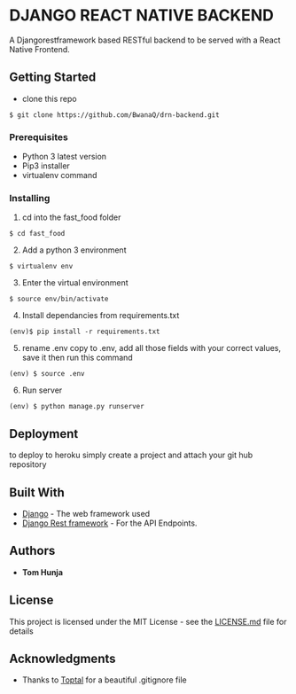 # DJANGO REACT NATIVE BACKEND

A Djangorestframework based RESTful backend to be served with a React Native Frontend.

## Getting Started

- clone this repo

```
$ git clone https://github.com/BwanaQ/drn-backend.git
```

### Prerequisites

- Python 3 latest version
- Pip3 installer
- virtualenv command

### Installing

1. cd into the fast_food folder

```
$ cd fast_food
```

2. Add a python 3 environment

```
$ virtualenv env
```

3. Enter the virtual environment

```
$ source env/bin/activate
```

4. Install dependancies from requirements.txt

```
(env)$ pip install -r requirements.txt
```

5. rename .env copy to .env, add all those fields with your correct values, save it then run this command

```
(env) $ source .env
```

6. Run server

```
(env) $ python manage.py runserver
```

## Deployment

to deploy to heroku simply create a project and attach your git hub repository

## Built With

- [Django](https://www.djangoproject.com/) - The web framework used
- [Django Rest framework](https://www.django-rest-framework.org/) - For the API Endpoints.

## Authors

- **Tom Hunja**

## License

This project is licensed under the MIT License - see the [LICENSE.md](LICENSE.md) file for details

## Acknowledgments

- Thanks to [Toptal](https://www.toptal.com/developers/gitignore/api/django) for a beautiful .gitignore file
